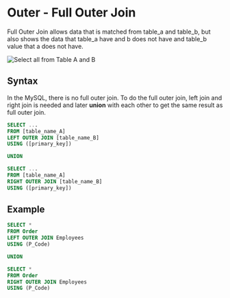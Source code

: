 # Outer - Full Outer Join
Full Outer Join allows data that is matched from table_a and table_b, but also shows the data that table_a have and b does not have and table_b value that a does not have.

![Select all from Table A and B](https://static1.squarespace.com/static/5732253c8a65e244fd589e4c/t/5744be65c6fc08b3af1b0fbd/1464122985024/?format=300w)

## Syntax
In the MySQL, there is no full outer join. To do the full outer join, left join and right join is needed and later **union** with each other to get the same result as full outer join.

``` sql
SELECT ...
FROM [table_name_A]
LEFT OUTER JOIN [table_name_B]
USING ([primary_key])

UNION

SELECT ...
FROM [table_name_A]
RIGHT OUTER JOIN [table_name_B]
USING ([primary_key])
```

## Example
``` sql
SELECT *
FROM Order
LEFT OUTER JOIN Employees
USING (P_Code)

UNION

SELECT *
FROM Order
RIGHT OUTER JOIN Employees
USING (P_Code)
```
